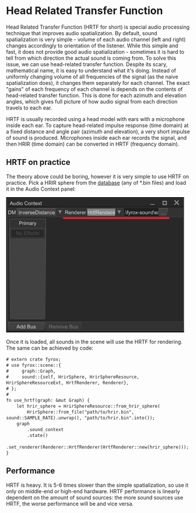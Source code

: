 # Head Related Transfer Function 

Head Related Transfer Function (HRTF for short) is special audio processing technique that improves audio spatialization.
By default, sound spatialization is very simple - volume of each audio channel (left and right) changes accordingly to
orientation of the listener. While this simple and fast, it does not provide good audio spatialization - sometimes
it is hard to tell from which direction the actual sound is coming from. To solve this issue, we can use head-related
transfer function. Despite its scary, mathematical name, it is easy to understand what it's doing. Instead of uniformly
changing volume of all frequencies of the signal (as the naive spatialization does), it changes them separately for 
each channel. The exact "gains" of each frequency of each channel is depends on the contents of head-related transfer
function. This is done for each azimuth and elevation angles, which gives full picture of how audio signal from each
direction travels to each ear.

HRTF is usually recorded using a head model with ears with a microphone inside each ear. To capture head-related impulse
response (time domain) at a fixed distance and angle pair (azimuth and elevation), a very short impulse of sound is produced. 
Microphones inside each ear records the signal, and then HRIR (time domain) can be converted in HRTF (frequency domain).

## HRTF on practice

The theory above could be boring, however it is very simple to use HRTF on practice. Pick a HRIR sphere from the 
[database](https://github.com/mrDIMAS/hrir_sphere_builder/tree/master/hrtf_base/IRCAM) (any of *.bin files) and load
it in the Audio Context panel:

![hrtf](hrtf.png)

Once it is loaded, all sounds in the scene will use the HRTF for rendering. The same can be achieved by code:

```rust,no_run
# extern crate fyrox;
# use fyrox::scene::{
#     graph::Graph,
#     sound::{self, HrirSphere, HrirSphereResource, HrirSphereResourceExt, HrtfRenderer, Renderer},
# };
# 
fn use_hrtf(graph: &mut Graph) {
    let hrir_sphere = HrirSphereResource::from_hrir_sphere(
        HrirSphere::from_file("path/to/hrir.bin", sound::SAMPLE_RATE).unwrap(), "path/to/hrir.bin".into());
    graph
        .sound_context
        .state()
        .set_renderer(Renderer::HrtfRenderer(HrtfRenderer::new(hrir_sphere)));
}
```

## Performance

HRTF is heavy. It is 5-6 times slower than the simple spatialization, so use it only on middle-end or high-end hardware.
HRTF performance is linearly dependent on the amount of sound sources: the more sound sources use HRTF, the worse performance
will be and vice versa.